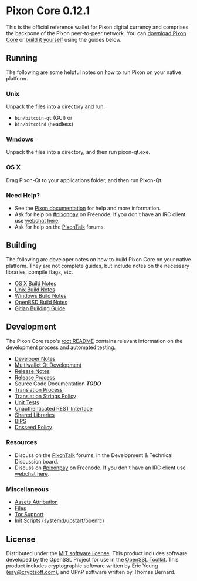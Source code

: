 Pixon Core 0.12.1
=====================

This is the official reference wallet for Pixon digital currency and comprises the backbone of the Pixon peer-to-peer network. You can [download Pixon Core](https://www.pixon.org/downloads/) or [build it yourself](#building) using the guides below.

Running
---------------------
The following are some helpful notes on how to run Pixon on your native platform.

### Unix

Unpack the files into a directory and run:

- `bin/bitcoin-qt` (GUI) or
- `bin/bitcoind` (headless)

### Windows

Unpack the files into a directory, and then run pixon-qt.exe.

### OS X

Drag Pixon-Qt to your applications folder, and then run Pixon-Qt.

### Need Help?

* See the [Pixon documentation](https://pixonpay.atlassian.net/wiki/display/DOC)
for help and more information.
* Ask for help on [#pixonpay](http://webchat.freenode.net?channels=pixonpay) on Freenode. If you don't have an IRC client use [webchat here](http://webchat.freenode.net?channels=pixonpay).
* Ask for help on the [PixonTalk](https://pixontalk.org/) forums.

Building
---------------------
The following are developer notes on how to build Pixon Core on your native platform. They are not complete guides, but include notes on the necessary libraries, compile flags, etc.

- [OS X Build Notes](build-osx.md)
- [Unix Build Notes](build-unix.md)
- [Windows Build Notes](build-windows.md)
- [OpenBSD Build Notes](build-openbsd.md)
- [Gitian Building Guide](gitian-building.md)

Development
---------------------
The Pixon Core repo's [root README](/README.md) contains relevant information on the development process and automated testing.

- [Developer Notes](developer-notes.md)
- [Multiwallet Qt Development](multiwallet-qt.md)
- [Release Notes](release-notes.md)
- [Release Process](release-process.md)
- Source Code Documentation ***TODO***
- [Translation Process](translation_process.md)
- [Translation Strings Policy](translation_strings_policy.md)
- [Unit Tests](unit-tests.md)
- [Unauthenticated REST Interface](REST-interface.md)
- [Shared Libraries](shared-libraries.md)
- [BIPS](bips.md)
- [Dnsseed Policy](dnsseed-policy.md)

### Resources
* Discuss on the [PixonTalk](https://pixontalk.org/) forums, in the Development & Technical Discussion board.
* Discuss on [#pixonpay](http://webchat.freenode.net/?channels=pixonpay) on Freenode. If you don't have an IRC client use [webchat here](http://webchat.freenode.net/?channels=pixonpay).

### Miscellaneous
- [Assets Attribution](assets-attribution.md)
- [Files](files.md)
- [Tor Support](tor.md)
- [Init Scripts (systemd/upstart/openrc)](init.md)

License
---------------------
Distributed under the [MIT software license](http://www.opensource.org/licenses/mit-license.php).
This product includes software developed by the OpenSSL Project for use in the [OpenSSL Toolkit](https://www.openssl.org/). This product includes
cryptographic software written by Eric Young ([eay@cryptsoft.com](mailto:eay@cryptsoft.com)), and UPnP software written by Thomas Bernard.
